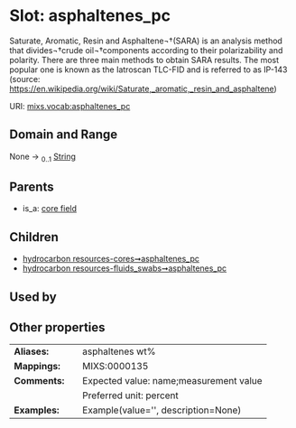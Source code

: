 
# Slot: asphaltenes_pc


Saturate, Aromatic, Resin and Asphaltene¬†(SARA) is an analysis method that divides¬†crude oil¬†components according to their polarizability and polarity. There are three main methods to obtain SARA results. The most popular one is known as the Iatroscan TLC-FID and is referred to as IP-143 (source: https://en.wikipedia.org/wiki/Saturate,_aromatic,_resin_and_asphaltene)

URI: [mixs.vocab:asphaltenes_pc](https://w3id.org/mixs/vocab/asphaltenes_pc)


## Domain and Range

None &#8594;  <sub>0..1</sub> [String](types/String.md)

## Parents

 *  is_a: [core field](core_field.md)

## Children

 *  [hydrocarbon resources-cores➞asphaltenes_pc](hydrocarbon_resources_cores_asphaltenes_pc.md)
 *  [hydrocarbon resources-fluids_swabs➞asphaltenes_pc](hydrocarbon_resources_fluids_swabs_asphaltenes_pc.md)

## Used by


## Other properties

|  |  |  |
| --- | --- | --- |
| **Aliases:** | | asphaltenes wt% |
| **Mappings:** | | MIXS:0000135 |
| **Comments:** | | Expected value: name;measurement value |
|  | | Preferred unit: percent |
| **Examples:** | | Example(value='', description=None) |

